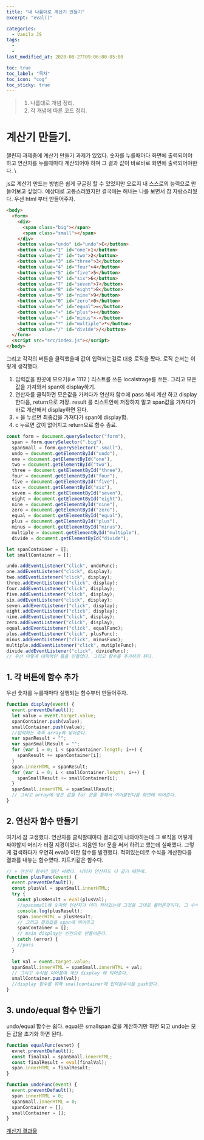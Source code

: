 ```yaml
---
title: "내 나름대로 계산기 만들기"
excerpt: "eval()"

categories:
  - Vanila JS
tags:
  -
  -
last_modified_at: 2020-08-27T09:06:00-05:00

toc: true
toc_label: "목차"
toc_icon: "cog"
toc_sticky: true
---
```


> 1. 나름대로 개념 정리.
> 2. 각 개념에 따른 코드 정리.

# 계산기 만들기.

챌린지 과제중에 계산기 만들기 과제가 있었다. 숫자를 누를때마다 화면에 출력되어야 하고 연산자를 누를때마다 계산되어야 하며 그 결과 값이 바로바로 화면에 출력되어야한다. \

js로 계산기 만드는 방법은 쉽게 구글링 할 수 있었지만 오로지 내 스스로의 능력으로 만들어보고 싶었다. 예상대로 고통스러웠지만 결국에는 해내는 나를 보면서 참 자랑스러웠다. 우선 html 부터 만들어주자.

```html
<body>
  <form>
    <div>
      <span class="big"></span>
      <span class="small"></span>
    </div>
    <button value="undo" id="undo">C</button>
    <button value="1" id="one">1</button>
    <button value="2" id="two">2</button>
    <button value="3" id="three">3</button>
    <button value="4" id="four">4</button>
    <button value="5" id="five">5</button>
    <button value="6" id="six">6</button>
    <button value="7" id="seven">7</button>
    <button value="8" id="eight">8</button>
    <button value="9" id="nine">9</button>
    <button value="0" id="zero">0</button>
    <button value="=" id="equal">=</button>
    <button value="+" id="plus">+</button>
    <button value="-" id="minus">-</button>
    <button value="*" id="multiple">*</button>
    <button value="/" id="divide">/</button>
  </form>
  <script src="src/index.js"></script>
</body>
```

그리고 각각의 버튼을 클릭했을때 값이 입력되는걸로 대충 로직을 짰다. 로직 순서는 이렇게 생각했다.

1. 입력값을 한곳에 모으기(i.e 1112 ) 리스트를 쓰튼 localstrage를 쓰든. 그리고 모은 값을 가져와서 span에 display하기.
2. 연산자를 클릭하면 모은값을 가져다가 연산자 함수에 pass 해서 계산 하고 display한다음, return으로 저장. result 를 리스트안에 저장하지 말고 span값을 가져다가 바로 계산해서 display하면 된다.
3. = 을 누르면 최종값을 가져다가 span에 display함.
4. c 누르면 값이 없어지고 return으로 함수 종료.

```javascript
const form = document.querySelector("form"),
  span = form.querySelector(".big"),
  spanSmall = form.querySelector(".small"),
  undo = document.getElementById("undo"),
  one = document.getElementById("one"),
  two = document.getElementById("two"),
  three = document.getElementById("three"),
  four = document.getElementById("four"),
  five = document.getElementById("five"),
  six = document.getElementById("six"),
  seven = document.getElementById("seven"),
  eight = document.getElementById("eight"),
  nine = document.getElementById("nine"),
  zero = document.getElementById("zero"),
  equal = document.getElementById("equal"),
  plus = document.getElementById("plus"),
  minus = document.getElementById("minus"),
  multiple = document.getElementById("multiple"),
  divide = document.getElementById("divide");

let spanContainer = [];
let smallContainer = [];

undo.addEventListener("click", undoFunc);
one.addEventListener("click", display);
two.addEventListener("click", display);
three.addEventListener("click", display);
four.addEventListener("click", display);
five.addEventListener("click", display);
six.addEventListener("click", display);
seven.addEventListener("click", display);
eight.addEventListener("click", display);
nine.addEventListener("click", display);
zero.addEventListener("click", display);
equal.addEventListener("click", equalFunc);
plus.addEventListener("click", plusFunc);
minus.addEventListener("click", minusFunc);
multiple.addEventListener("click", mutipleFunc);
divide.addEventListener("click", divideFunc);
// 우선 이렇게 대략적인 틀을 만들었다. 그러고 함수를 추가하면 된다.
```

## 1. 각 버튼에 함수 추가

우선 숫자를 누를때마다 실행되는 함수부터 만들어주자.

```javascript
function display(event) {
  event.preventDefault();
  let value = event.target.value;
  spanContainer.push(value);
  smallContainer.push(value);
  //입력하는 족족 array에 넣어준다.
  var spanResult = "";
  var spanSmallResult = "";
  for (var i = 0; i < spanContainer.length; i++) {
    spanResult += spanContainer[i];
  }
  span.innerHTML = spanResult;
  for (var i = 0; i < smallContainer.length; i++) {
    spanSmallResult += smallContainer[i];
  }
  spanSmall.innerHTML = spanSmallResult;
  // 그리고 array에 넣은 값을 for 문을 통해서 이어붙인다음 화면에 띄어준다.
}
```

## 2. 연산자 함수 만들기

여기서 참 고생했다. 연산자를 클릭할때마다 결과값이 나와야하는데 그 로직을 어떻게 짜야할지 머리가 터질 지경이었다. 처음엔 for 문을 써서 하려고 했는데 실패했다. 그렇게 검색하다가 우연히 eval() 이란 함수를 발견했다. 적혀있는데로 수식을 계산한다음 결과를 내놓는 함수였다. 치트키같은 함수다.

```javascript
// + 연산자 함수만 일단 써봤다. 나머지 연산자도 다 같기 때문에.
function plusFunc(event) {
  event.preventDefault();
  const plusVal = spanSmall.innerHTML;
  try {
    const plusResult = eval(plusVal);
    //spansmall에 숫자와 연산자가 이미 적혀있는데 그것을 그대로 불러온것이다. 그 수식을 eval에 pass 했다.
    console.log(plusResult);
    span.innerHTML = plusResult;
    // 그리고 결과값을 span에 띄어주고
    spanContainer = [];
    // main display는 빈칸으로 만들어준다.
  } catch (error) {
    //pass
  }

  let val = event.target.value;
  spanSmall.innerHTML = spanSmall.innerHTML + val;
  // 그리고 수식을 이어붙여 계산 display 에 띄어준다.
  smallContainer.push(val);
  //display 함수를 위해 smallcontainer에 입력된수식을 push한다.
}
```

## 3. undo/equal 함수 만들기

undo/equal 함수는 쉽다. equal은 smallspan 값을 계산하기만 하면 되고 undo는 모든 값을 초기화 하면 된다.

```javascript
function equalFunc(evnet) {
  evnet.preventDefault();
  const finalVal = spanSmall.innerHTML;
  const finalResult = eval(finalVal);
  span.innerHTML = finalResult;
}

function undoFunc(event) {
  event.preventDefault();
  span.innerHTML = 0;
  spanSmall.innerHTML = 0;
  spanContainer = [];
  smallContainer = [];
}
```

[계산기 결과물](https://chlmz.csb.app/)
